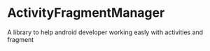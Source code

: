 # ActivityFragmentManager
A library to help android developer working easly with activities and fragment 
